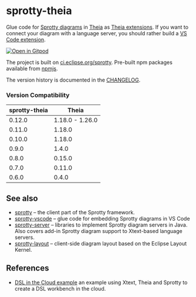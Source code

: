 # sprotty-theia

Glue code for [Sprotty diagrams](https://github.com/eclipse/sprotty) in [Theia](https://theia-ide.org) as [Theia extensions](https://theia-ide.org/docs/authoring_extensions). 
If you want to connect your diagram with a language server, you should rather build a [VS Code extension](https://github.com/eclipse/sprotty-vscode). 


[![Open in Gitpod](https://gitpod.io/button/open-in-gitpod.svg)](https://gitpod.io/#https://github.com/eclipse/sprotty-theia)

The project is built on [ci.eclipse.org/sprotty](https://ci.eclipse.org/sprotty/). Pre-built npm packages available from [npmjs](https://www.npmjs.com/package/sprotty-theia).

The version history is documented in the [CHANGELOG](https://github.com/eclipse/sprotty-theia/blob/master/CHANGELOG.md).

### Version Compatibility

| sprotty-theia | Theia  |
| ------------- | ------ |
| 0.12.0        | 1.18.0 - 1.26.0|
| 0.11.0        | 1.18.0 |
| 0.10.0        | 1.18.0 |
| 0.9.0         | 1.4.0  |
| 0.8.0         | 0.15.0 |
| 0.7.0         | 0.11.0 |
| 0.6.0         | 0.4.0  |

## See also

- [sprotty](https://github.com/eclipse/sprotty) &ndash; the client part of the Sprotty framework.
- [sprotty-vscode](https://github.com/eclipse/sprotty-vscode) &ndash; glue code for embedding Sprotty diagrams in VS Code
- [sprotty-server](https://github.com/eclipse/sprotty-server) &ndash; libraries to implement Sprotty diagram servers in Java. Also covers add-in Sprotty diagram support to Xtext-based language servers.
- [sprotty-layout](https://github.com/eclipse/sprotty-layout) &ndash; client-side diagram layout based on the Eclipse Layout Kernel.

## References

- [DSL in the Cloud example](http://github.com/TypeFox/theia-xtext-sprotty-example) an example using Xtext, Theia and Sprotty to create a DSL workbench in the cloud.
